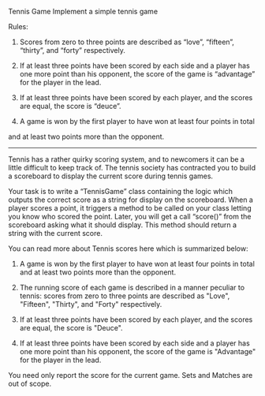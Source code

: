 ﻿Tennis Game
Implement a simple tennis game

Rules:

1. Scores from zero to three points are described as “love”, “fifteen”, “thirty”, and “forty” respectively.

1. If at least three points have been scored by each side and a player has one more point than his opponent, the score of the game is “advantage” for the player in the lead.

1. If at least three points have been scored by each player, and the scores are equal, the score is “deuce”.

1. A game is won by the first player to have won at least four points in total 

and at least two points more than the opponent.


-----------------

Tennis has a rather quirky scoring system, and to newcomers it can be a little difficult to keep track of. 
The tennis society has contracted you to build a scoreboard to display the current score during tennis games.

Your task is to write a “TennisGame” class containing the logic which outputs the correct score as a string for display on the scoreboard. 
When a player scores a point, it triggers a method to be called on your class letting you know who scored the point. 
Later, you will get a call “score()” from the scoreboard asking what it should display. 
This method should return a string with the current score.

You can read more about Tennis scores here which is summarized below:

1. A game is won by the first player to have won at least four points in total and at least two points more than the opponent.

1. The running score of each game is described in a manner peculiar to tennis: 
scores from zero to three points are described as "Love", "Fifteen", "Thirty", and "Forty" respectively.

1. If at least three points have been scored by each player, and the scores are equal, the score is "Deuce".

1. If at least three points have been scored by each side and a player has one more point than his opponent, the score of the game is "Advantage" for the player in the lead.


You need only report the score for the current game. Sets and Matches are out of scope.